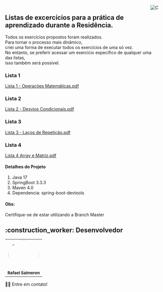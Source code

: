 <img align="right" alt="C"  src="https://github.com/user-attachments/assets/d7bed0b1-00c3-4680-baf3-dbc4194c77fe"/>

## Listas de excercícios para a prática de aprendizado durante a Residência.  


Todos os exercícios propostos foram realizados.  
Para tornar o processo mais dinâmico,  
criei uma forma de executar todos os exercícios de uma só vez.  
No entanto, se preferir acessar um exercício específico de qualquer uma das listas,  
isso também será possível.  


### Lista 1  
[Lista  1 - Operações Matemáticas.pdf](https://github.com/user-attachments/files/16827147/Lista.1.-.Operacoes.Matematicas.pdf)  
### Lista 2
[Lista 2 - Desvios Condicionais.pdf](https://github.com/user-attachments/files/16827149/Lista.2.-.Desvios.Condicionais.pdf)
### Lista 3
[Lista 3 - Laços de Repetição.pdf](https://github.com/user-attachments/files/16883483/Lista.3.-.Lacos.de.Repeticao.pdf)
### Lista 4
[Lista 4 Array e Matriz.pdf](https://github.com/user-attachments/files/16883484/Lista.4.Array.e.Matriz.pdf)

#### Detalhes do Projeto  
1. Java 17
2. SpringBoot 3.3.3
3. Maven 4.0
4. Dependencia: spring-boot-devtools

#### Obs:
Certifique-se de estar utilizando a Branch Master

<h2 id="desenvolvedor">:construction_worker: Desenvolvedor</h2>
<table> 
<tr>
 <td align="center"><a href="https://github.com/rafasalmeron"><img style="border-radius: 50%" src="https://avatars.githubusercontent.com/u/94733546?v=4" width="100px" alt=""/>
 <br />
 <sub><b>Rafael Salmeron</b></sub></a> <a href="https://github.com/rafasalmeron"></a></td>
</tr>
</table>

👋🏽 Entre em contato!
